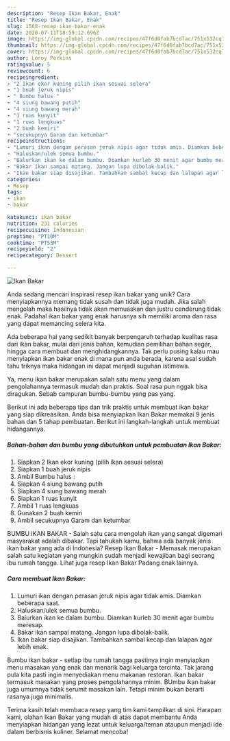 ```yaml
---
description: "Resep Ikan Bakar, Enak"
title: "Resep Ikan Bakar, Enak"
slug: 1568-resep-ikan-bakar-enak
date: 2020-07-11T18:59:12.696Z
image: https://img-global.cpcdn.com/recipes/47f6d0fab7bcd7ac/751x532cq70/ikan-bakar-foto-resep-utama.jpg
thumbnail: https://img-global.cpcdn.com/recipes/47f6d0fab7bcd7ac/751x532cq70/ikan-bakar-foto-resep-utama.jpg
cover: https://img-global.cpcdn.com/recipes/47f6d0fab7bcd7ac/751x532cq70/ikan-bakar-foto-resep-utama.jpg
author: Leroy Perkins
ratingvalue: 5
reviewcount: 6
recipeingredient:
- "2 Ikan ekor kuning pilih ikan sesuai selera"
- "1 buah jeruk nipis"
- " Bumbu halus "
- "4 siung bawang putih"
- "4 siung bawang merah"
- "1 ruas kunyit"
- "1 ruas lengkuas"
- "2 buah kemiri"
- "secukupnya Garam dan ketumbar"
recipeinstructions:
- "Lumuri ikan dengan perasan jeruk nipis agar tidak amis. Diamkan beberapa saat."
- "Haluskan/ulek semua bumbu."
- "Balurkan ikan ke dalam bumbu. Diamkan kurleb 30 menit agar bumbu meresap."
- "Bakar ikan sampai matang. Jangan lupa dibolak-balik."
- "Ikan bakar siap disajikan. Tambahkan sambal kecap dan lalapan agar lebih enak."
categories:
- Resep
tags:
- ikan
- bakar

katakunci: ikan bakar 
nutrition: 231 calories
recipecuisine: Indonesian
preptime: "PT10M"
cooktime: "PT53M"
recipeyield: "2"
recipecategory: Dessert

---
```



![Ikan Bakar](https://img-global.cpcdn.com/recipes/47f6d0fab7bcd7ac/751x532cq70/ikan-bakar-foto-resep-utama.jpg)

Anda sedang mencari inspirasi resep ikan bakar yang unik? Cara menyiapkannya memang tidak susah dan tidak juga mudah. Jika salah mengolah maka hasilnya tidak akan memuaskan dan justru cenderung tidak enak. Padahal ikan bakar yang enak harusnya sih memiliki aroma dan rasa yang dapat memancing selera kita.

Ada beberapa hal yang sedikit banyak berpengaruh terhadap kualitas rasa dari ikan bakar, mulai dari jenis bahan, kemudian pemilihan bahan segar, hingga cara membuat dan menghidangkannya. Tak perlu pusing kalau mau menyiapkan ikan bakar enak di mana pun anda berada, karena asal sudah tahu triknya maka hidangan ini dapat menjadi suguhan istimewa.

Ya, menu ikan bakar merupakan salah satu menu yang dalam pengolahannya termasuk mudah dan praktis. Soal rasa pun nggak bisa diragukan. Sebab campuran bumbu-bumbu yang pas yang.


Berikut ini ada beberapa tips dan trik praktis untuk membuat ikan bakar yang siap dikreasikan. Anda bisa menyiapkan Ikan Bakar memakai 9 jenis bahan dan 5 tahap pembuatan. Berikut ini langkah-langkah untuk membuat hidangannya.

<!--inarticleads1-->

##### Bahan-bahan dan bumbu yang dibutuhkan untuk pembuatan Ikan Bakar:

1. Siapkan 2 Ikan ekor kuning (pilih ikan sesuai selera)
1. Siapkan 1 buah jeruk nipis
1. Ambil  Bumbu halus :
1. Siapkan 4 siung bawang putih
1. Siapkan 4 siung bawang merah
1. Siapkan 1 ruas kunyit
1. Ambil 1 ruas lengkuas
1. Gunakan 2 buah kemiri
1. Ambil secukupnya Garam dan ketumbar


BUMBU IKAN BAKAR - Salah satu cara mengolah ikan yang sangat digemari masyarakat adalah dibakar. Tapi tahukah kamu, bahwa ada banyak jenis ikan bakar yang ada di Indonesia? Resep Ikan Bakar - Memasak merupakan salah satu kegiatan yang mungkin sudah menjadi kewajiban bagi seorang ibu rumah tangga. Lihat juga resep Ikan Bakar Padang enak lainnya. 

<!--inarticleads2-->

##### Cara membuat Ikan Bakar:

1. Lumuri ikan dengan perasan jeruk nipis agar tidak amis. Diamkan beberapa saat.
1. Haluskan/ulek semua bumbu.
1. Balurkan ikan ke dalam bumbu. Diamkan kurleb 30 menit agar bumbu meresap.
1. Bakar ikan sampai matang. Jangan lupa dibolak-balik.
1. Ikan bakar siap disajikan. Tambahkan sambal kecap dan lalapan agar lebih enak.


Bumbu ikan bakar - setiap ibu rumah tangga pastinya ingin menyiapkan menu masakan yang enak dan menarik bagi keluarga tercinta. Tak jarang pula kita pasti ingin menyediakan menu makanan restoran. Ikan bakar termasuk masakan yang proses pengolahannya minim. BUmbu ikan bakar juga umumnya tidak serumit masakan lain. Tetapi minim bukan berarti rasanya juga minimalis. 

Terima kasih telah membaca resep yang tim kami tampilkan di sini. Harapan kami, olahan Ikan Bakar yang mudah di atas dapat membantu Anda menyiapkan hidangan yang lezat untuk keluarga/teman ataupun menjadi ide dalam berbisnis kuliner. Selamat mencoba!
